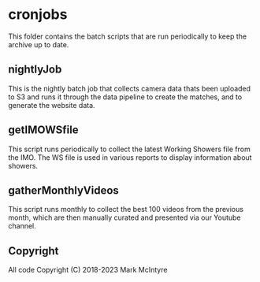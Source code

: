 # cronjobs

This folder contains the batch scripts that are run periodically to keep the archive up to date. 

## nightlyJob
This is the nightly batch job that collects camera data thats been uploaded to S3 and runs it through
the data pipeline to create the matches, and to generate the website data. 

## getIMOWSfile
This script runs periodically to collect the latest Working Showers file from the IMO. The WS file is used
in various reports to display information about showers.

## gatherMonthlyVideos
This script runs monthly to collect the best 100 videos from the previous month, which are then manually
curated and presented via our Youtube channel.

## Copyright
All code Copyright (C) 2018-2023 Mark McIntyre
